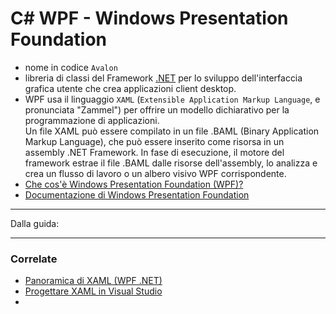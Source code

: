 # C# WPF - Windows Presentation Foundation

- nome in codice `Avalon`
- libreria di classi del Framework [.NET](./ReadMe.md) per lo sviluppo dell'interfaccia grafica utente che crea applicazioni client desktop.
- WPF usa il linguaggio `XAML` (`Extensible Application Markup Language`, e pronunciata "Zammel") per offrire un modello dichiarativo per la programmazione di applicazioni.  
    Un file XAML può essere compilato in un file .BAML (Binary Application Markup Language), che può essere inserito come risorsa in un assembly .NET Framework. In fase di esecuzione, il motore del framework estrae il file .BAML dalle risorse dell'assembly, lo analizza e crea un flusso di lavoro o un albero visivo WPF corrispondente. 
- [Che cos'è Windows Presentation Foundation (WPF)?](https://learn.microsoft.com/it-it/visualstudio/designers/getting-started-with-wpf?view=vs-2022)
- [Documentazione di Windows Presentation Foundation](https://learn.microsoft.com/it-it/dotnet/desktop/wpf/?view=netdesktop-6.0)

---
Dalla guida:


---
### Correlate
- [Panoramica di XAML (WPF .NET)](https://learn.microsoft.com/it-it/dotnet/desktop/wpf/xaml/?view=netdesktop-6.0)
- [Progettare XAML in Visual Studio](https://learn.microsoft.com/it-it/visualstudio/xaml-tools/designing-xaml-in-visual-studio?view=vs-2022)
- 